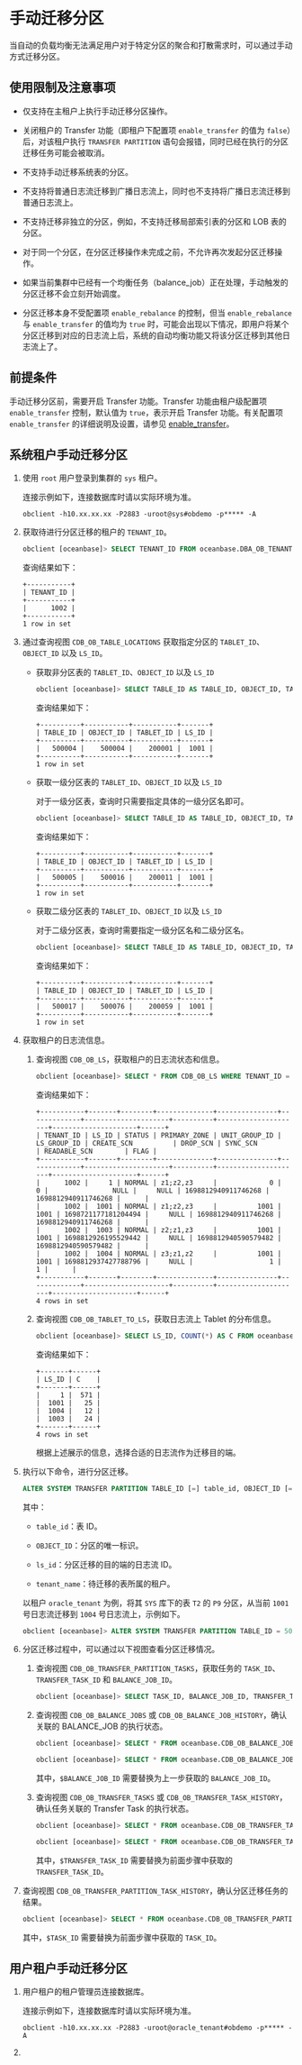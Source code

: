 # 手动迁移分区

当自动的负载均衡无法满足用户对于特定分区的聚合和打散需求时，可以通过手动方式迁移分区。

## 使用限制及注意事项

* 仅支持在主租户上执行手动迁移分区操作。

* 关闭租户的 Transfer 功能（即租户下配置项 `enable_transfer` 的值为 `false`）后，对该租户执行 `TRANSFER PARTITION` 语句会报错，同时已经在执行的分区迁移任务可能会被取消。

* 不支持手动迁移系统表的分区。

* 不支持将普通日志流迁移到广播日志流上，同时也不支持将广播日志流迁移到普通日志流上。

* 不支持迁移非独立的分区，例如，不支持迁移局部索引表的分区和 LOB 表的分区。

* 对于同一个分区，在分区迁移操作未完成之前，不允许再次发起分区迁移操作。

* 如果当前集群中已经有一个均衡任务（balance_job）正在处理，手动触发的分区迁移不会立刻开始调度。

* 分区迁移本身不受配置项 `enable_rebalance` 的控制，但当 `enable_rebalance` 与 `enable_transfer` 的值均为 `true` 时，可能会出现以下情况，即用户将某个分区迁移到对应的日志流上后，系统的自动均衡功能又将该分区迁移到其他日志流上了。

## 前提条件

手动迁移分区前，需要开启 Transfer 功能。Transfer 功能由租户级配置项 `enable_transfer` 控制，默认值为 `true`，表示开启 Transfer 功能。有关配置项 `enable_transfer` 的详细说明及设置，请参见 [enable_transfer](../../../700.reference/800.configuration-items-and-system-variables/100.system-configuration-items/400.tenant-level-configuration-items/25600.enable_transfer.md)。

## 系统租户手动迁移分区

1. 使用 `root` 用户登录到集群的 `sys` 租户。

   连接示例如下，连接数据库时请以实际环境为准。

   ```shell
   obclient -h10.xx.xx.xx -P2883 -uroot@sys#obdemo -p***** -A
   ```

2. 获取待进行分区迁移的租户的 `TENANT_ID`。

   ```sql
   obclient [oceanbase]> SELECT TENANT_ID FROM oceanbase.DBA_OB_TENANTS WHERE TENANT_NAME = 'oracle_tenant';
   ```

   查询结果如下：

   ```shell
   +-----------+
   | TENANT_ID |
   +-----------+
   |      1002 |
   +-----------+
   1 row in set
   ```

3. 通过查询视图 `CDB_OB_TABLE_LOCATIONS` 获取指定分区的 `TABLET_ID`、`OBJECT_ID` 以及 `LS_ID`。

   * 获取非分区表的 `TABLET_ID`、`OBJECT_ID` 以及 `LS_ID`

      ```sql
      obclient [oceanbase]> SELECT TABLE_ID AS TABLE_ID, OBJECT_ID, TABLET_ID, LS_ID FROM oceanbase.DB_OB_TABLE_LOCATIONS WHERE TENANT_ID = 1002 AND DATABASE_NAME = 'SYS' AND TABLE_NAME= 't1' LIMIT 1;
      ```

      查询结果如下：

      ```shell
      +----------+-----------+-----------+-------+
      | TABLE_ID | OBJECT_ID | TABLET_ID | LS_ID |
      +----------+-----------+-----------+-------+
      |   500004 |    500004 |    200001 |  1001 |
      +----------+-----------+-----------+-------+
      1 row in set
      ```


   * 获取一级分区表的 `TABLET_ID`、`OBJECT_ID` 以及 `LS_ID`

      对于一级分区表，查询时只需要指定具体的一级分区名即可。


      ```sql
      obclient [oceanbase]> SELECT TABLE_ID AS TABLE_ID, OBJECT_ID, TABLET_ID, LS_ID FROM oceanbase.CDB_OB_TABLE_LOCATIONS WHERE TENANT_ID = 1002 AND DATABASE_NAME = 'SYS' AND TABLE_NAME= 't2' AND PARTITION_NAME = 'P9' LIMIT 1;
      ```

      查询结果如下：

      ```shell
      +----------+-----------+-----------+-------+
      | TABLE_ID | OBJECT_ID | TABLET_ID | LS_ID |
      +----------+-----------+-----------+-------+
      |   500005 |    500016 |    200011 |  1001 |
      +----------+-----------+-----------+-------+
      1 row in set
      ```

   * 获取二级分区表的 `TABLET_ID`、`OBJECT_ID` 以及 `LS_ID`

      对于二级分区表，查询时需要指定一级分区名和二级分区名。

      ```sql
      obclient [oceanbase]> SELECT TABLE_ID AS TABLE_ID, OBJECT_ID, TABLET_ID, LS_ID FROM oceanbase.CDB_OB_TABLE_LOCATIONS WHERE TENANT_ID = 1002 AND DATABASE_NAME = 'SYS' AND TABLE_NAME= 't3' AND PARTITION_NAME = 'P9' AND SUBPARTITION_NAME = 'P9SP2' LIMIT 1;
      ```

      查询结果如下：

      ```shell
      +----------+-----------+-----------+-------+
      | TABLE_ID | OBJECT_ID | TABLET_ID | LS_ID |
      +----------+-----------+-----------+-------+
      |   500017 |    500076 |    200059 |  1001 |
      +----------+-----------+-----------+-------+
      1 row in set
      ```

4. 获取租户的日志流信息。

   1. 查询视图 `CDB_OB_LS`，获取租户的日志流状态和信息。

      ```sql
      obclient [oceanbase]> SELECT * FROM CDB_OB_LS WHERE TENANT_ID = 1002;
      ```

      查询结果如下：

      ```shell
      +-----------+-------+--------+--------------+---------------+-------------+---------------------+----------+---------------------+---------------------+------+
      | TENANT_ID | LS_ID | STATUS | PRIMARY_ZONE | UNIT_GROUP_ID | LS_GROUP_ID | CREATE_SCN          | DROP_SCN | SYNC_SCN            | READABLE_SCN        | FLAG |
      +-----------+-------+--------+--------------+---------------+-------------+---------------------+----------+---------------------+---------------------+------+
      |      1002 |     1 | NORMAL | z1;z2,z3     |             0 |           0 |                NULL |     NULL | 1698812940911746268 | 1698812940911746268 |      |
      |      1002 |  1001 | NORMAL | z1;z2,z3     |          1001 |        1001 | 1698721177181204494 |     NULL | 1698812940911746268 | 1698812940911746268 |      |
      |      1002 |  1003 | NORMAL | z2;z1,z3     |          1001 |        1001 | 1698812926195529442 |     NULL | 1698812940590579482 | 1698812940590579482 |      |
      |      1002 |  1004 | NORMAL | z3;z1,z2     |          1001 |        1001 | 1698812937427788796 |     NULL |                   1 |                   1 |      |
      +-----------+-------+--------+--------------+---------------+-------------+---------------------+----------+---------------------+---------------------+------+
      4 rows in set
      ```  

   2. 查询视图 `CDB_OB_TABLET_TO_LS`，获取日志流上 Tablet 的分布信息。

      ```sql
      obclient [oceanbase]> SELECT LS_ID, COUNT(*) AS C FROM oceanbase.CDB_OB_TABLET_TO_LS WHERE TENANT_ID = 1002 GROUP BY LS_ID;
      ```

      查询结果如下：

      ```shell
      +-------+------+
      | LS_ID | C    |
      +-------+------+
      |     1 |  571 |
      |  1001 |   25 |
      |  1004 |   12 |
      |  1003 |   24 |
      +-------+------+
      4 rows in set
      ```

      根据上述展示的信息，选择合适的日志流作为迁移目的端。

5. 执行以下命令，进行分区迁移。

   ```sql
   ALTER SYSTEM TRANSFER PARTITION TABLE_ID [=] table_id, OBJECT_ID [=] object_id TO LS ls_id TENANT = 'tenant_name';
   ```

   其中：

   * `table_id`：表 ID。

   * `OBJECT_ID`：分区的唯一标识。

   * `ls_id`：分区迁移的目的端的日志流 ID。

   * `tenant_name`：待迁移的表所属的租户。

   以租户 `oracle_tenant` 为例，将其 `SYS` 库下的表 `T2` 的 `P9` 分区，从当前 `1001` 号日志流迁移到 `1004` 号日志流上，示例如下。

   ```sql
   obclient [oceanbase]> ALTER SYSTEM TRANSFER PARTITION TABLE_ID = 500005, OBJECT_ID = 500016 TO LS 1004 tenant = 'oracle_tenant';
   ```

6. 分区迁移过程中，可以通过以下视图查看分区迁移情况。

   1. 查询视图 `CDB_OB_TRANSFER_PARTITION_TASKS`，获取任务的 `TASK_ID`、`TRANSFER_TASK_ID` 和 `BALANCE_JOB_ID`。

      ```sql
      obclient [oceanbase]> SELECT TASK_ID, BALANCE_JOB_ID, TRANSFER_TASK_ID FROM oceanbase.CDB_OB_TRANSFER_PARTITION_TASKS WHERE TENANT_ID = 1002 AND TABLE_ID = 500005 AND OBJECT_ID = 500016;
      ```

   2. 查询视图 `CDB_OB_BALANCE_JOBS` 或 `CDB_OB_BALANCE_JOB_HISTORY`，确认关联的 BALANCE_JOB 的执行状态。

      ```sql
      obclient [oceanbase]> SELECT * FROM oceanbase.CDB_OB_BALANCE_JOBS WHERE JOB_ID = $BALANCE_JOB_ID;
      ```

      ```sql
      obclient [oceanbase]> SELECT * FROM oceanbase.CDB_OB_BALANCE_JOB_HISTORY WHERE JOB_ID = $BALANCE_JOB_ID;
      ```

      其中，`$BALANCE_JOB_ID` 需要替换为上一步获取的 `BALANCE_JOB_ID`。

   3. 查询视图 `CDB_OB_TRANSFER_TASKS` 或 `CDB_OB_TRANSFER_TASK_HISTORY`，确认任务关联的 Transfer Task 的执行状态。

      ```sql
      obclient [oceanbase]> SELECT * FROM oceanbase.CDB_OB_TRANSFER_TASKS WHERE TASK_ID = $TRANSFER_TASK_ID;
      ```

      ```sql
      obclient [oceanbase]> SELECT * FROM oceanbase.CDB_OB_TRANSFER_TASK_HISTORY WHERE TASK_ID = $TRANSFER_TASK_ID;
      ```

      其中，`$TRANSFER_TASK_ID` 需要替换为前面步骤中获取的 `TRANSFER_TASK_ID`。

  4. 查询视图 `CDB_OB_TRANSFER_PARTITION_TASK_HISTORY`，确认分区迁移任务的结果。

      ```sql
      obclient [oceanbase]> SELECT * FROM oceanbase.CDB_OB_TRANSFER_PARTITION_TASK_HISTORY WHERE TASK_ID = $TASK_ID;
      ```

      其中，`$TASK_ID` 需要替换为前面步骤中获取的 `TASK_ID`。

## 用户租户手动迁移分区

1. 用户租户的租户管理员连接数据库。

   连接示例如下，连接数据库时请以实际环境为准。

   ```shell
   obclient -h10.xx.xx.xx -P2883 -uroot@oracle_tenant#obdemo -p***** -A
   ```

2. 